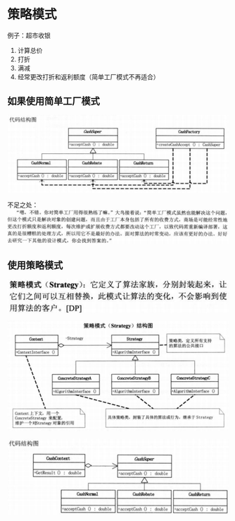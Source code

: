 # 策略模式

例子：超市收银

1. 计算总价
2. 打折
3. 满减
4. 经常更改打折和返利额度（简单工厂模式不再适合）

## 如果使用简单工厂模式

![](2022-12-11-23-40-58.png)

不足之处：
![](2022-12-11-23-43-33.png)

## 使用策略模式

![](2022-12-11-23-44-53.png)

![](2022-12-11-23-45-34.png)

![](2022-12-11-23-52-08.png)



